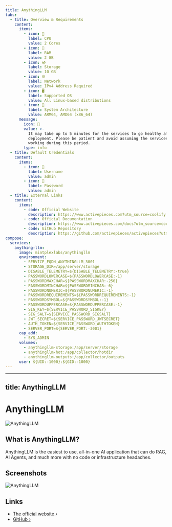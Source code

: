 ```yaml
---
title: AnythingLLM
tabs:
  - title: Overview & Requirements
    content:
      items:
        - icon: 🔲
          label: CPU
          value: 2 Cores
        - icon: 💾
          label: RAM
          value: 2 GB
        - icon: 💿
          label: Storage
          value: 10 GB
        - icon: 🌐
          label: Network
          value: IPv4 Address Required
        - icon: 🖥️
          label: Supported OS
          value: All Linux-based distributions
        - icon: 🌱
          label: System Architecture
          value: ARM64, AMD64 (x86_64)
      message:
        icon: 🌱
        value: >-
          It may take up to 5 minutes for the services to go healthy after
          deployment. Please be patient and avoid assuming the services are not
          working during this period.
        type: info
  - title: Default Credentials
    content:
      items:
        - icon: 👤
          label: Username
          value: admin
        - icon: 🔑
          label: Password
          value: admin
  - title: External Links
    content:
      items:
        - code: Official Website
          description: https://www.activepieces.com?utm_source=coolify.io
        - code: Official Documentation
          description: https://www.activepieces.com/docs?utm_source=coolify.io
        - code: GitHub Repository
          description: https://github.com/activepieces/activepieces?utm_source=coolify.io
compose:
  services:
    anything-llm:
      image: mintplexlabs/anythingllm
      environment:
        - SERVICE_FQDN_ANYTHINGLLM_3001
        - STORAGE_DIR=/app/server/storage
        - DISABLE_TELEMETRY=${DISABLE_TELEMETRY:-true}
        - PASSWORDLOWERCASE=${PASSWORDLOWERCASE:-1}
        - PASSWORDMAXCHAR=${PASSWORDMAXCHAR:-250}
        - PASSWORDMINCHAR=${PASSWORDMINCHAR:-6}
        - PASSWORDNUMERIC=${PASSWORDNUMERIC:-1}
        - PASSWORDREQUIREMENTS=${PASSWORDREQUIREMENTS:-1}
        - PASSWORDSYMBOL=${PASSWORDSYMBOL:-1}
        - PASSWORDUPPERCASE=${PASSWORDUPPERCASE:-1}
        - SIG_KEY=${SERVICE_PASSWORD_SIGKEY}
        - SIG_SALT=${SERVICE_PASSWORD_SIGSALT}
        - JWT_SECRET=${SERVICE_PASSWORD_JWTSECRET}
        - AUTH_TOKEN=${SERVICE_PASSWORD_AUTHTOKEN}
        - SERVER_PORT=${SERVER_PORT:-3001}
      cap_add:
        - SYS_ADMIN
      volumes:
        - anythingllm-storage:/app/server/storage
        - anythingllm-hot:/app/collector/hotdir
        - anythingllm-outputs:/app/collector/outputs
      user: ${UID:-1000}:${GID:-1000}
---
```


---
title: AnythingLLM
---

# AnythingLLM

![AnythingLLM](/images/services/anythingllm.png)

## What is AnythingLLM?

AnythingLLM is the easiest to use, all-in-one AI application that can do RAG, AI Agents, and much more with no code or infrastructure headaches.

## Screenshots

![AnythingLLM](/images/services/anythingllm.gif)


<TabBlock   
  :tabs="frontmatter.tabs" 
  :compose="frontmatter.compose" 
/>

## Links

- [The official website ›](https://www.anythingllm.com?utm_source=coolify.io)
- [GitHub ›](https://github.com/Mintplex-Labs/anything-llm?utm_source=coolify.io)